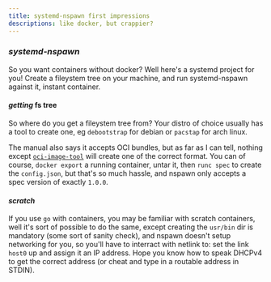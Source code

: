 ```yaml
---
title: systemd-nspawn first impressions
descriptions: like docker, but crappier?
---
```


### _systemd-nspawn_

So you want containers without docker?
Well here's a systemd project for you!
Create a fileystem tree on your machine,
and run systemd-nspawn against it, instant container.

#### _getting_ fs tree

So where do you get a fileystem tree from?
Your distro of choice usually has a tool to create one,
eg `debootstrap` for debian or `pacstap` for arch linux.

The manual also says it accepts OCI bundles,
but as far as I can tell, nothing except
[`oci-image-tool`](https://github.com/opencontainers/image-tools)
will create one of the correct format.
You can of course, `docker export` a running container, untar it, then `runc spec`
to create the `config.json`, but that's so much hassle,
and nspawn only accepts a spec version of exactly `1.0.0`.

#### _scratch_

If you use `go` with containers, you may be familiar with scratch containers,
well it's sort of possible to do the same,
except creating the `usr/bin` dir is mandatory (some sort of sanity check),
and nspawn doesn't setup networking for you,
so you'll have to interract with netlink to:
set the link `host0` up and assign it an IP address.
Hope you know how to speak DHCPv4 to get the correct address
(or cheat and type in a routable address in STDIN).
